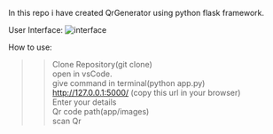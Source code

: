 In this repo i have created QrGenerator using python flask framework.

User Interface:
![interface](https://github.com/ritikrana0169/QrGeneratorPython/assets/99540875/5178c3a4-b801-468c-910d-fcc4f544272f)
 

How to use:
>> Clone Repository(git clone)<br>
>> open in vsCode.<br>
>> give command in terminal(python app.py)<br>
>> http://127.0.0.1:5000/ (copy this url in your browser)<br>
>> Enter your details<br>
>> Qr code path(app/images)<br>
>> scan Qr<br>

